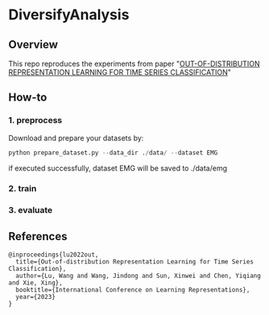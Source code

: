 # DiversifyAnalysis
## Overview
This repo reproduces the experiments from paper "[OUT-OF-DISTRIBUTION REPRESENTATION LEARNING FOR TIME SERIES CLASSIFICATION](https://openreview.net/pdf?id=gUZWOE42l6Q)"

## How-to
### 1. preprocess
Download and prepare your datasets by:
``` python 
python prepare_dataset.py --data_dir ./data/ --dataset EMG
```
if executed successfully, dataset EMG will be saved to ./data/emg

### 2. train

### 3. evaluate

## References
```
@inproceedings{lu2022out,
  title={Out-of-distribution Representation Learning for Time Series Classification},
  author={Lu, Wang and Wang, Jindong and Sun, Xinwei and Chen, Yiqiang and Xie, Xing},
  booktitle={International Conference on Learning Representations},
  year={2023}
}
```
